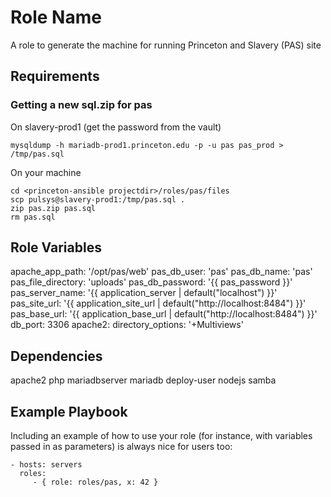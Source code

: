 Role Name
=========

A role to generate the machine for running Princeton and Slavery (PAS) site

Requirements
------------

### Getting a new sql.zip for pas

On slavery-prod1 (get the password from the vault)
```
mysqldump -h mariadb-prod1.princeton.edu -p -u pas pas_prod > /tmp/pas.sql
```

On your machine
```
cd <princeton-ansible projectdir>/roles/pas/files
scp pulsys@slavery-prod1:/tmp/pas.sql .
zip pas.zip pas.sql
rm pas.sql
```


Role Variables
--------------
  apache_app_path: '/opt/pas/web'
  pas_db_user: 'pas'
  pas_db_name: 'pas'
  pas_file_directory: 'uploads'
  pas_db_password: '{{ pas_password }}'
  pas_server_name: '{{ application_server | default("localhost") }}'
  pas_site_url: '{{ application_site_url | default("http://localhost:8484") }}'
  pas_base_url: '{{ application_base_url | default("http://localhost:8484") }}'
  db_port: 3306
  apache2:
     directory_options: '+Multiviews'

Dependencies
------------
  apache2
  php
  mariadbserver
  mariadb
  deploy-user
  nodejs
  samba

Example Playbook
----------------

Including an example of how to use your role (for instance, with variables
passed in as parameters) is always nice for users too:

    - hosts: servers
      roles:
         - { role: roles/pas, x: 42 }
